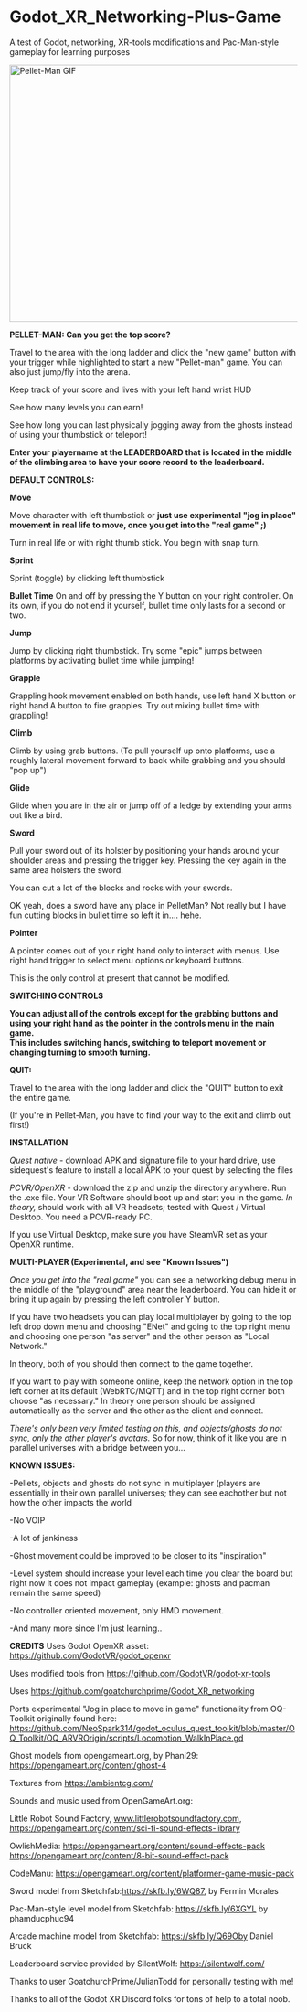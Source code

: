 # Godot_XR_Networking-Plus-Game
 A test of Godot, networking, XR-tools modifications and Pac-Man-style gameplay for learning purposes


<img src="./pelletman_gif_reduced_size.gif" alt="Pellet-Man GIF" width="800" height="450">




**PELLET-MAN: Can you get the top score?**

Travel to the area with the long ladder and click the "new game" button with your trigger while highlighted to start a new "Pellet-man" game. You can also just jump/fly into the arena.

Keep track of your score and lives with your left hand wrist HUD

See how many levels you can earn!

See how long you can last physically jogging away from the ghosts instead of using your thumbstick or teleport!

**Enter your playername at the LEADERBOARD that is located in the middle of the climbing area to have your score record to the leaderboard.**




**DEFAULT CONTROLS:**

**Move**

Move character with left thumbstick or **just use experimental "jog in place" movement in real life to move, once you get into the "real game" ;)**

Turn in real life or with right thumb stick.  You begin with snap turn.  


**Sprint**

Sprint (toggle) by clicking left thumbstick


**Bullet Time**
On and off by pressing the Y button on your right controller.  On its own, if you do not end it yourself, bullet time only lasts for a second or two. 


**Jump**

Jump by clicking right thumbstick.  Try some "epic" jumps between platforms by activating bullet time while jumping!


**Grapple**

Grappling hook movement enabled on both hands, use left hand X button or right hand A button to fire grapples. Try out mixing bullet time with grappling!


**Climb**

Climb by using grab buttons.  (To pull yourself up onto platforms, use a roughly lateral movement forward to back while grabbing and you should "pop up")


**Glide**

Glide when you are in the air or jump off of a ledge by extending your arms out like a bird.


**Sword**

Pull your sword out of its holster by positioning your hands around your shoulder areas and pressing the trigger key.  Pressing the key again in the same area holsters the sword.

You can cut a lot of the blocks and rocks with your swords.

OK yeah, does a sword have any place in PelletMan? Not really but I have fun cutting blocks in bullet time so left it in.... hehe.


**Pointer**

A pointer comes out of your right hand only to interact with menus.  Use right hand trigger to select menu options or keyboard buttons.

This is the only control at present that cannot be modified.


**SWITCHING CONTROLS**

**You can adjust all of the controls except for the grabbing buttons and using your right hand as the pointer in the controls menu in the main game.**  
**This includes switching hands, switching to teleport movement or changing turning to smooth turning.**



**QUIT:**

Travel to the area with the long ladder and click the "QUIT" button to exit the entire game.

(If you're in Pellet-Man, you have to find your way to the exit and climb out first!)




**INSTALLATION**

*Quest native* - download APK and signature file to your hard drive, use sidequest's feature to install a local APK to your quest by selecting the files

*PCVR/OpenXR* - download the zip and unzip the directory anywhere.  Run the .exe file.  Your VR Software should boot up and start you in the game.  *In theory,* should work with all VR headsets; tested with Quest / Virtual Desktop.  You need a PCVR-ready PC.

If you use Virtual Desktop, make sure you have SteamVR set as your OpenXR runtime.



**MULTI-PLAYER (Experimental, and see "Known Issues")**

*Once you get into the "real game"* you can see a networking debug menu in the middle of the "playground" area near the leaderboard. You can hide it or bring it up again by pressing the left controller Y button.

If you have two headsets you can play local multiplayer by going to the top left drop down menu and choosing "ENet" and going to the top right menu and choosing one person "as server" and the other person as "Local Network."   

In theory, both of you should then connect to the game together.

If you want to play with someone online, keep the network option in the top left corner at its default (WebRTC/MQTT) and in the top right corner both choose "as necessary." In theory one person should be assigned automatically as the server and the other as the client and connect.

*There's only been very limited testing on this, and objects/ghosts do not sync, only the other player's avatars.* So for now, think of it like you are in parallel universes with a bridge between you...







**KNOWN ISSUES:**

-Pellets, objects and ghosts do not sync in multiplayer (players are essentially in their own parallel universes; they can see eachother but not how the other impacts the world

-No VOIP

-A lot of jankiness

-Ghost movement could be improved to be closer to its "inspiration"

-Level system should increase your level each time you clear the board but right now it does not impact gameplay (example: ghosts and pacman remain the same speed)

-No controller oriented movement, only HMD movement.

-And many more since I'm just learning..


**CREDITS**
Uses Godot OpenXR asset: https://github.com/GodotVR/godot_openxr

Uses modified tools from https://github.com/GodotVR/godot-xr-tools

Uses https://github.com/goatchurchprime/Godot_XR_networking

Ports experimental "Jog in place to move in game" functionality from OQ-Toolkit originally found here: https://github.com/NeoSpark314/godot_oculus_quest_toolkit/blob/master/OQ_Toolkit/OQ_ARVROrigin/scripts/Locomotion_WalkInPlace.gd

Ghost models from opengameart.org, by Phani29: https://opengameart.org/content/ghost-4

Textures from https://ambientcg.com/

Sounds and music used from OpenGameArt.org:

Little Robot Sound Factory, www.littlerobotsoundfactory.com, https://opengameart.org/content/sci-fi-sound-effects-library

OwlishMedia:
https://opengameart.org/content/sound-effects-pack
https://opengameart.org/content/8-bit-sound-effect-pack

CodeManu: https://opengameart.org/content/platformer-game-music-pack

Sword model from Sketchfab:https://skfb.ly/6WQ87, by Fermin Morales

Pac-Man-style level model from Sketchfab: https://skfb.ly/6XGYL by phamducphuc94

Arcade machine model from Sketchfab: https://skfb.ly/Q69Oby Daniel Bruck

Leaderboard service provided by SilentWolf: https://silentwolf.com/

Thanks to user GoatchurchPrime/JulianTodd for personally testing with me!

Thanks to all of the Godot XR Discord folks for tons of help to a total noob.
